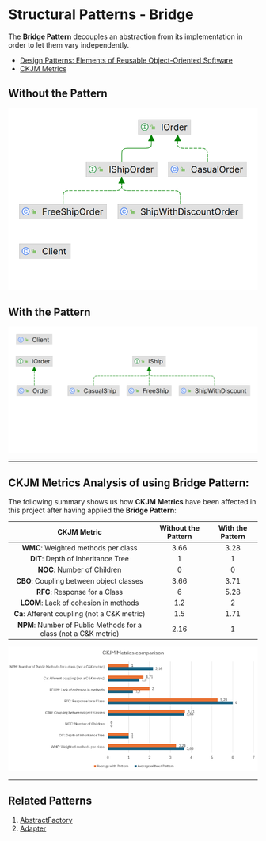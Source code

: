 # Structural Patterns - Bridge

The **Bridge Pattern** decouples an abstraction from its implementation in order to let them vary independently.

* [Design Patterns: Elements of Reusable Object-Oriented Software](https://a.co/d/b77puMG)
* [CKJM Metrics](https://www.spinellis.gr/sw/ckjm/doc/indexw.html)

## Without the Pattern
![Design Patterns - Class Diagram - Without - Bridge Pattern.png](src%2Fmain%2Fresources%2Fstatic%2FDesign%20Patterns%20-%20Class%20Diagram%20-%20Without%20-%20Bridge%20Pattern.png)
## With the Pattern
![Design Patterns - Class Diagram - With - Bridge Pattern.png](src%2Fmain%2Fresources%2Fstatic%2FDesign%20Patterns%20-%20Class%20Diagram%20-%20With%20-%20Bridge%20Pattern.png)

---

## CKJM Metrics Analysis of using **Bridge** Pattern:

The following summary shows us how **CKJM Metrics**  have been affected in this project after having applied the **Bridge Pattern**:

|                           CKJM Metric                            | Without the Pattern | With the Pattern |
|:----------------------------------------------------------------:|:-------------------:|:----------------:|
|               **WMC**: Weighted methods per class                |        3.66         |       3.28       |
|                **DIT**: Depth of Inheritance Tree                |          1          |        1         |
|                   **NOC**: Number of Children                    |          0          |        0         |
|             **CBO**: Coupling between object classes             |        3.66         |       3.71       |
|                  **RFC**: Response for a Class                   |          6          |       5.28       |
|              **LCOM**: Lack of cohesion in methods               |         1.2         |        2         |
|           **Ca**: Afferent coupling (not a C&K metric)           |         1.5         |       1.71       |
| **NPM**: Number of Public Methods for a class (not a C&K metric) |        2.16         |        1         |

![Design Patterns - CKJM Metrics- Bridge Pattern.png](src%2Fmain%2Fresources%2Fstatic%2FDesign%20Patterns%20-%20CKJM%20Metrics-%20Bridge%20Pattern.png)

---

## Related Patterns
1. [AbstractFactory](../abstractfactory-creational-pattern/HELP.md)
2. [Adapter](../adapter-structural-pattern/HELP.md)